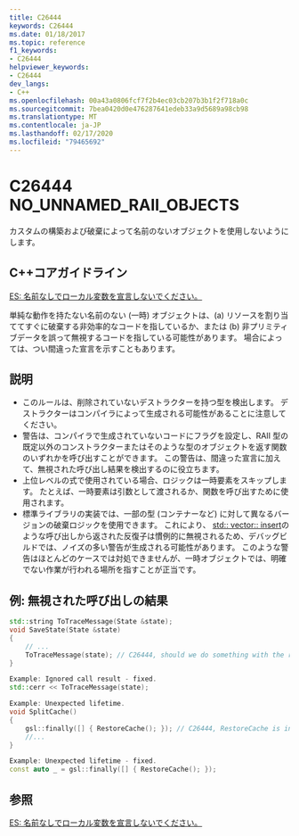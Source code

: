 ```yaml
---
title: C26444
keywords: C26444
ms.date: 01/18/2017
ms.topic: reference
f1_keywords:
- C26444
helpviewer_keywords:
- C26444
dev_langs:
- C++
ms.openlocfilehash: 00a43a0806fcf7f2b4ec03cb207b3b1f2f718a0c
ms.sourcegitcommit: 7bea0420d0e476287641edeb33a9d5689a98cb98
ms.translationtype: MT
ms.contentlocale: ja-JP
ms.lasthandoff: 02/17/2020
ms.locfileid: "79465692"
---
```

# <a name="c26444-no_unnamed_raii_objects"></a>C26444 NO_UNNAMED_RAII_OBJECTS

カスタムの構築および破棄によって名前のないオブジェクトを使用しないようにします。

## <a name="c-core-guidelines"></a>C++コアガイドライン

[ES: 名前なしでローカル変数を宣言しないでください。](https://github.com/isocpp/CppCoreGuidelines/blob/master/CppCoreGuidelines.md#Res-noname)

単純な動作を持たない名前のない (一時) オブジェクトは、(a) リソースを割り当ててすぐに破棄する非効率的なコードを指しているか、または (b) 非プリミティブデータを誤って無視するコードを指している可能性があります。 場合によっては、つい間違った宣言を示すこともあります。

## <a name="notes"></a>説明

- このルールは、削除されていないデストラクターを持つ型を検出します。 デストラクターはコンパイラによって生成される可能性があることに注意してください。
- 警告は、コンパイラで生成されていないコードにフラグを設定し、RAII 型の既定以外のコンストラクターまたはそのような型のオブジェクトを返す関数のいずれかを呼び出すことができます。 この警告は、間違った宣言に加えて、無視された呼び出し結果を検出するのに役立ちます。
- 上位レベルの式で使用されている場合、ロジックは一時要素をスキップします。 たとえば、一時要素は引数として渡されるか、関数を呼び出すために使用されます。
- 標準ライブラリの実装では、一部の型 (コンテナーなど) に対して異なるバージョンの破棄ロジックを使用できます。 これにより、 [std:: vector:: insert](/cpp/standard-library/vector-class#insert)のような呼び出しから返された反復子は慣例的に無視されるため、デバッグビルドでは、ノイズの多い警告が生成される可能性があります。 このような警告はほとんどのケースでは対処できませんが、一時オブジェクトでは、明確でない作業が行われる場所を指すことが正当です。

## <a name="example-ignored-call-result"></a>例: 無視された呼び出しの結果

```cpp
std::string ToTraceMessage(State &state);
void SaveState(State &state)
{
    // ...
    ToTraceMessage(state); // C26444, should we do something with the result of this call?
}

Example: Ignored call result - fixed.
std::cerr << ToTraceMessage(state);

Example: Unexpected lifetime.
void SplitCache()
{
    gsl::finally([] { RestoreCache(); }); // C26444, RestoreCache is invoked immediately!
    //...
}

Example: Unexpected lifetime - fixed.
const auto _ = gsl::finally([] { RestoreCache(); });
```

## <a name="see-also"></a>参照

[ES: 名前なしでローカル変数を宣言しないでください。](https://github.com/isocpp/CppCoreGuidelines/blob/master/CppCoreGuidelines.md)
